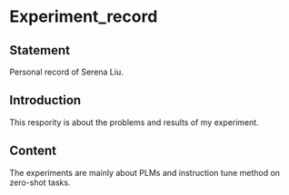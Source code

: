 # Experiment_record
## Statement
Personal record of Serena Liu.
## Introduction
This respority is about the problems and results of my experiment. 
## Content
The experiments are mainly about PLMs and instruction tune method on zero-shot tasks.

